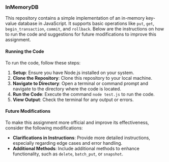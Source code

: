 ### InMemoryDB

This repository contains a simple implementation of an in-memory key-value database in JavaScript. It supports basic operations like `put`, `get`, `begin_transaction`, `commit`, and `rollback`. Below are the instructions on how to run the code and suggestions for future modifications to improve this assignment.

#### Running the Code

To run the code, follow these steps:

1. **Setup**: Ensure you have Node.js installed on your system.
2. **Clone the Repository**: Clone this repository to your local machine.
3. **Navigate to Directory**: Open a terminal or command prompt and navigate to the directory where the code is located.
4. **Run the Code**: Execute the command `node test.js` to run the code.
5. **View Output**: Check the terminal for any output or errors.

#### Future Modifications

To make this assignment more official and improve its effectiveness, consider the following modifications:

- **Clarifications in Instructions**: Provide more detailed instructions, especially regarding edge cases and error handling.
- **Additional Methods**: Include additional methods to enhance functionality, such as `delete`, `batch_put`, or `snapshot`.

